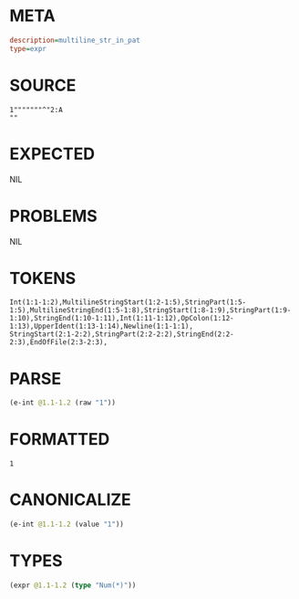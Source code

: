 # META
~~~ini
description=multiline_str_in_pat
type=expr
~~~
# SOURCE
~~~roc
1"""""""^"2:A
""
~~~
# EXPECTED
NIL
# PROBLEMS
NIL
# TOKENS
~~~zig
Int(1:1-1:2),MultilineStringStart(1:2-1:5),StringPart(1:5-1:5),MultilineStringEnd(1:5-1:8),StringStart(1:8-1:9),StringPart(1:9-1:10),StringEnd(1:10-1:11),Int(1:11-1:12),OpColon(1:12-1:13),UpperIdent(1:13-1:14),Newline(1:1-1:1),
StringStart(2:1-2:2),StringPart(2:2-2:2),StringEnd(2:2-2:3),EndOfFile(2:3-2:3),
~~~
# PARSE
~~~clojure
(e-int @1.1-1.2 (raw "1"))
~~~
# FORMATTED
~~~roc
1
~~~
# CANONICALIZE
~~~clojure
(e-int @1.1-1.2 (value "1"))
~~~
# TYPES
~~~clojure
(expr @1.1-1.2 (type "Num(*)"))
~~~
